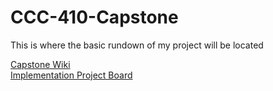 # CCC-410-Capstone

This is where the basic rundown of my project will be located

[Capstone Wiki](https://github.com/vtfox3/CCC-410-Capstone/wiki)  
[Implementation Project Board](https://github.com/vtfox3/CCC-410-Capstone/projects/1)
